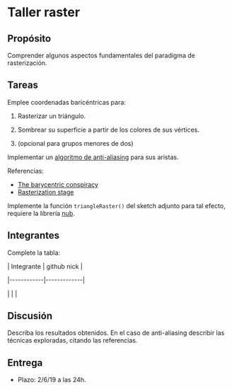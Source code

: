 ﻿# Taller raster



## Propósito



Comprender algunos aspectos fundamentales del paradigma de rasterización.



## Tareas



Emplee coordenadas baricéntricas para:


1. Rasterizar un triángulo.

2. Sombrear su superficie a partir de los colores de sus vértices.

3. (opcional para grupos menores de dos) 

Implementar un [algoritmo de anti-aliasing](https://www.scratchapixel.com/lessons/3d-basic-rendering/rasterization-practical-implementation/rasterization-practical-implementation) para sus aristas.

Referencias:

* [The barycentric conspiracy](https://fgiesen.wordpress.com/2013/02/06/the-barycentric-conspirac/)
* [Rasterization stage](https://www.scratchapixel.com/lessons/3d-basic-rendering/rasterization-practical-implementation/rasterization-stage)

Implemente la función ```triangleRaster()``` del sketch adjunto para tal efecto, requiere la librería [nub](https://github.com/nakednous/nub/releases).



## Integrantes



Complete la tabla:



| Integrante | github nick |

|------------|-------------|

|            |             |



## Discusión



Describa los resultados obtenidos. En el caso de anti-aliasing describir las técnicas exploradas, citando las referencias.



## Entrega



* Plazo: 2/6/19 a las 24h.
